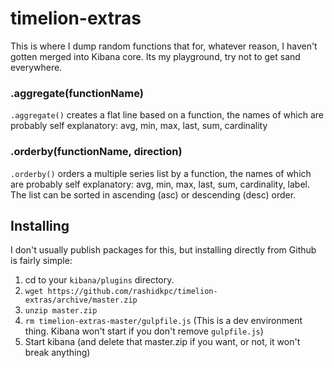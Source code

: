 # timelion-extras

This is where I dump random functions that for, whatever reason, I haven't gotten merged into Kibana core. Its my playground, try not to get sand everywhere.

### .aggregate(functionName)
`.aggregate()` creates a flat line based on a function, the names of which are probably self explanatory: avg, min, max, last, sum, cardinality

### .orderby(functionName, direction)
`.orderby()` orders a multiple series list by a function, the names of which are probably self explanatory: avg, min, max, last, sum, cardinality, label. The list can be sorted in ascending (asc) or descending (desc) order.

## Installing
I don't usually publish packages for this, but installing directly from Github is fairly simple:

1. cd to your `kibana/plugins` directory.
2. `wget https://github.com/rashidkpc/timelion-extras/archive/master.zip`
3. `unzip master.zip`
4. `rm timelion-extras-master/gulpfile.js` (This is a dev environment thing. Kibana won't start if you don't remove `gulpfile.js`)
4. Start kibana (and delete that master.zip if you want, or not, it won't break anything)
